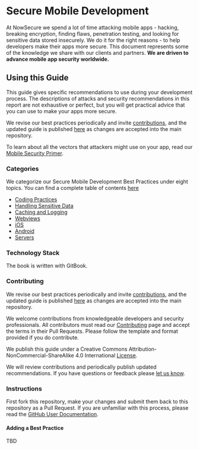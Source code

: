 # Secure Mobile Development

At NowSecure we spend a lot of time attacking mobile apps - hacking, breaking encryption, finding flaws, penetration testing, and looking for sensitive data stored insecurely. We do it for the right reasons - to help developers make their apps more secure. This document represents some of the knowledge we share with our clients and partners. **We are driven to advance mobile app security worldwide.**

## Using this Guide

This guide gives specific recommendations to use during your development process. The descriptions of attacks and security recommendations in this report are not exhaustive or perfect, but you will get practical advice that you can use to make your apps more secure.

We revise our best practices periodically and invite [contributions](https://github.com/nowsecure/secure-mobile-development/pulls), and the updated guide is published [here](https://books.nowsecure.com/secure-mobile-development/) as changes are accepted into the main repository.

To learn about all the vectors that attackers might use on your app, read our [Mobile Security Primer](en/primer/mobile-security.md).

### Categories

We categorize our Secure Mobile Development Best Practices under eight topics. You can find a complete table of contents [here](en/SUMMARY.md)

* [Coding Practices](en/coding-practices/README.md)
* [Handling Sensitive Data](en/sensitive-data/README.md)
* [Caching and Logging](en/caching-logging/README.md)
* [Webviews](en/webviews/README.md)
* [iOS](en/ios/README.md)
* [Android](en/android/README.md)
* [Servers](en/servers/README.md)

### Technology Stack

The book is written with GitBook.

### Contributing

We revise our best practices periodically and invite [contributions](https://github.com/nowsecure/secure-mobile-development/pulls), and the updated guide is published [here](https://books.nowsecure.com/secure-mobile-development/) as changes are accepted into the main repository.

We welcome contributions from knowledgeable developers and security professionals. All contributors must read our [Contributing](CONTRIBUTING.md) page and accept the terms in their Pull Requests. Please follow the template and format provided if you do contribute.

We publish this guide under a Creative Commons Attribution-NonCommercial-ShareAlike 4.0 International [License](LICENSE.md).

We will review contributions and periodically publish updated recommendations. If you have questions or feedback please [let us know](https://www.nowsecure.com/contact/).

### Instructions

First fork this repository, make your changes and submit them back to this repository as a Pull Request. If you are unfamiliar with this process, please read the [GitHub User Documentation](https://help.github.com/articles/creating-a-pull-request/).

#### Adding a Best Practice

TBD
